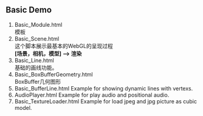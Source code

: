 ## Basic Demo
1. Basic_Module.html<br>
    模板
2. Basic_Scene.html<br>
    这个脚本展示最基本的WebGL的呈现过程<br>
    **[场景，相机，模型] --> 渲染**
3. Basic_Line.html<br>
    基础的画线功能。
4. Basic_BoxBufferGeometry.html<br>
    BoxBuffer几何图形
5. Basic_BufferLine.html
    Example for showing dynamic lines with vertexs.
6. AudioPlayer.html
    Example for play audio and positional audio.
7. Basic_TextureLoader.html
    Example for load jpeg and jpg picture as cubic model.